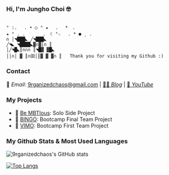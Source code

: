 
### Hi, I'm Jungho Choi 🤓
```

° :.　 . • ○ ° ★　 .　 *　.
★ ° . .　　　　.　☾ °☆　 . * ● ¸ .
∩ │◥███◣ ╱◥███◣        
╱◥◣ ◥████◣▓∩▓│∩ ║      
│╱◥█◣║∩∩∩ ║◥█▓ ▓█◣     
││∩│ ▓ ║∩田│║▓ ▓ ▓∩ ║   Thank you for visiting my Github :)

```


### Contact

📩 *Email*: 9rganizedchaos@gmail.com | [✍🏼  *Blog*](https://velog.io/@9rganizedchaos) | [🎥 *YouTube*](https://www.youtube.com/channel/UC9t_pFspie5VR0qjkw14G3g/videos)

### My Projects
- 🔮 [Be MBTIous](https://be.mbtious.net): Solo Side Project
- 🐶 [BINGO](https://ibingo.link): Bootcamp Final Team Project 
- 📝 [VIMO](https://vimo.link): Bootcamp First Team Project

### My Github Stats & Most Used Languages

![9rganizedchaos's GitHub stats](https://github-readme-stats.vercel.app/api?username=9rganizedchaos&show_icons=true&theme=solarized-light)

[![Top Langs](https://github-readme-stats.vercel.app/api/top-langs/?username=9rganizedchaos&layout=compact&theme=solarized-light&langs_count=6)](https://github.com/anuraghazra/github-readme-stats)
